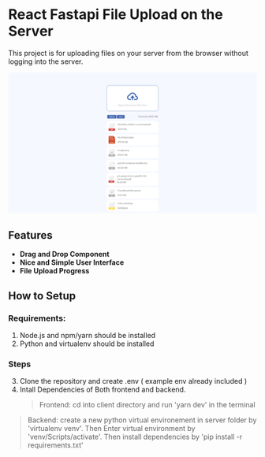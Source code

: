 # React Fastapi File Upload on the Server

This project is for uploading files on your server from the browser without logging into the server.

![Project ScreenShots](/docs/ss_header.png)

## Features

- **Drag and Drop Component**
- **Nice and Simple User Interface**
- **File Upload Progress**

## How to Setup

### Requirements:

1.  Node.js and npm/yarn should be installed
2.  Python and virtualenv should be installed

### Steps

3.  Clone the repository and create .env ( example env already included )
4.  Intall Dependencies of Both frontend and backend.
    > Frontend: cd into client directory and run 'yarn dev' in the terminal

> Backend: create a new python virtual environement in server folder by 'virtualenv venv'. Then Enter virtual environment by 'venv/Scripts/activate'. Then install dependencies by 'pip install -r requirements.txt'
